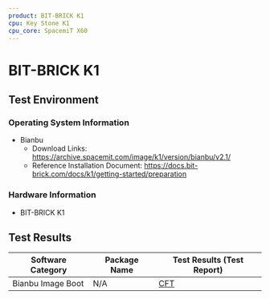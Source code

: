 ```yaml
---
product: BIT-BRICK K1
cpu: Key Stone K1
cpu_core: SpacemiT X60
---
```


# BIT-BRICK K1

## Test Environment

### Operating System Information

- Bianbu
  - Download Links: https://archive.spacemit.com/image/k1/version/bianbu/v2.1/
  - Reference Installation Document: https://docs.bit-brick.com/docs/k1/getting-started/preparation

### Hardware Information

- BIT-BRICK K1

## Test Results

| Software Category           | Package Name | Test Results (Test Report)  |
| --------------------------- | ------------ | --------------------------- |
| Bianbu Image Boot           | N/A          | [CFT][Bianbu]        |

[Bianbu]: ./Bianbu/README.md
